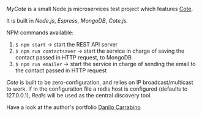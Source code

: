 *MyCote* is a small Node.js microservices test project which features [Cote](http://cote.js.org).

It is built in _Node.js_, _Espress_, _MongoDB_, _Cote.js_.

NPM commands available:
1. `$ npm start` -> start the REST API server
2. `$ npm run contactsaver` -> start the service in charge of saving the contact passed in HTTP request, to MongoDB
3. `$ npm run emailer` -> start the service in charge of sending the email to the contact passed in HTTP request

_Cote_ is built to be zero-configuration, and relies on IP broadcast/multicast to work.
If in the configuration file a redis host is configured (defaults to 127.0.0.1), _Redis_ will be used as the central discovery tool.

Have a look at the author's portfolio [Danilo Carrabino](http://myportfolio.danilocarrabino.net/portfolios/danilo.carrabino)

